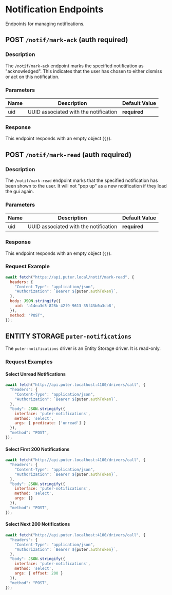 # Notification Endpoints

Endpoints for managing notifications.

## POST `/notif/mark-ack` (auth required)

### Description

The `/notif/mark-ack` endpoint marks the specified notification
as "acknowledged". This indicates that the user has chosen to either
dismiss or act on this notification.

### Parameters

| Name | Description | Default Value |
| ---- | ----------- | -------- |
| uid | UUID associated with the notification | **required** |

### Response

This endpoint responds with an empty object (`{}`).


## POST `/notif/mark-read` (auth required)

### Description

The `/notif/mark-read` endpoint marks that the specified notification
has been shown to the user. It will not "pop up" as a new notification
if they load the gui again.

### Parameters

| Name | Description | Default Value |
| ---- | ----------- | -------- |
| uid | UUID associated with the notification | **required** |

### Response

This endpoint responds with an empty object (`{}`).

### Request Example

```javascript
await fetch("https://api.puter.local/notif/mark-read", {
  headers: {
    "Content-Type": "application/json",
    "Authorization": `Bearer ${puter.authToken}`,
  },
  body: JSON.stringify({
    uid: 'a14ea3d5-828b-42f9-9613-35f43b0a3cb8',
  }),
  method: "POST",
});
```
## ENTITY STORAGE `puter-notifications`

The `puter-notifications` driver is an Entity Storage driver.
It is read-only.

### Request Examples

#### Select Unread Notifications

```javascript
await fetch("http://api.puter.localhost:4100/drivers/call", {
  "headers": {
    "Content-Type": "application/json",
    "Authorization": `Bearer ${puter.authToken}`,
  },
  "body": JSON.stringify({
    interface: 'puter-notifications',
    method: 'select',
    args: { predicate: ['unread'] }
  }),
  "method": "POST",
});
```

#### Select First 200 Notifications

```javascript
await fetch("http://api.puter.localhost:4100/drivers/call", {
  "headers": {
    "Content-Type": "application/json",
    "Authorization": `Bearer ${puter.authToken}`,
  },
  "body": JSON.stringify({
    interface: 'puter-notifications',
    method: 'select',
    args: {}
  }),
  "method": "POST",
});
```

#### Select Next 200 Notifications

```javascript
await fetch("http://api.puter.localhost:4100/drivers/call", {
  "headers": {
    "Content-Type": "application/json",
    "Authorization": `Bearer ${puter.authToken}`,
  },
  "body": JSON.stringify({
    interface: 'puter-notifications',
    method: 'select',
    args: { offset: 200 }
  }),
  "method": "POST",
});
```
